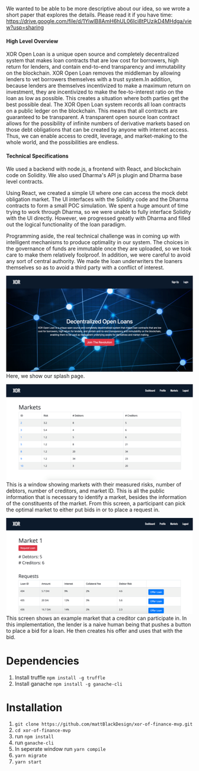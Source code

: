 
We wanted to be able to be more descriptive about our idea, so we wrote a short paper that explores the details. Please read it if you have time: https://drive.google.com/file/d/1YiwlB8AmH6hUL06Ici8tPUzjkD4MHdga/view?usp=sharing

#### High Level Overview

XOR Open Loan is a unique open source and completely decentralized system that makes loan contracts that are low cost for borrowers, high return for lenders, and contain end-to-end transparency and immutability on the blockchain. XOR Open Loan removes the middleman by allowing lenders to vet borrowers themselves with a trust system.In addition, because lenders are themselves incentivized to make a maximum return on investment, they are incentivized to make the fee-to-interest ratio on the loan as low as possible. This creates a situation where both parties get the best possible deal. The XOR Open Loan system records all loan contracts on a public ledger on the blockchain. This means that all contracts are guaranteed to be transparent. A transparent open source loan contract allows for the possibility of infinite numbers of derivative markets based on those debt obligations that can be created by anyone with internet access. Thus, we can enable access to credit, leverage, and market-making to the whole world, and the possibilities are endless.

#### Technical Specifications

We used a backend with node.js, a frontend with React, and blockchain code on Solidity. We also used Dharma's API js plugin and Dharma base level contracts.

Using React, we created a simple UI where one can access the mock debt obligation market. The UI interfaces with the Solidity code and the Dharma contracts to form a small POC simulation. We spent a huge amount of time trying to work through Dharma, so we were unable to fully interface Solidity with the UI directly. However, we progressed greatly with Dharma and filled out the logical functionality of the loan paradigm. 

Programming aside, the real technical challenge was in coming up with intelligent mechanisms to produce optimality in our system. The choices in the governance of funds are immutable once they are uploaded, so we took care to make them relatively foolproof. In addition, we were careful to avoid any sort of central authority. We made the loan underwriters the loaners themselves so as to avoid a third party with a conflict of interest. 

![Screenshot](shot1.png)
Here, we show our splash page. 

![Screenshot](shot2.png)
This is a window showing markets with their measured risks, number of debtors, number of creditors, and market ID. This is all the public information that is necessary to identify a market, besides the information of the constituents of the market. From this screen, a participant can pick the optimal market to either put bids in or to place a request in. 

![Screenshot](shot3.png)
This screen shows an example market that a creditor can participate in. In this implementation, the lender is a naive human being that pushes a button to place a bid for a loan. He then creates his offer and uses that with the bid. 

# Dependencies
1. Install truffle `npm install -g truffle`
2. Install ganache `npm install -g ganache-cli`

# Installation
1. `git clone https://github.com/mattBlackDesign/xor-of-finance-mvp.git`
2. `cd xor-of-finance-mvp`
4. run `npm install`
5. run `ganache-cli`
6. In seperate window run `yarn compile`
7. `yarn migrate`
8. `yarn start`



